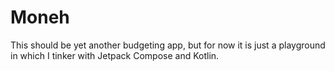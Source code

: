 # Moneh

This should be yet another budgeting app, 
but for now it is just a playground in which I tinker with Jetpack Compose and Kotlin.
